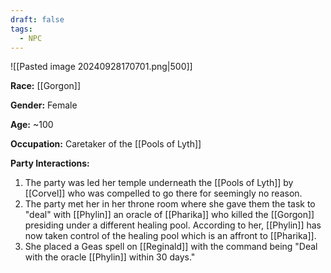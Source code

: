 ```yaml
---
draft: false
tags:
  - NPC
---
```

![[Pasted image 20240928170701.png|500]]

**Race:** [[Gorgon]]

**Gender:** Female

**Age:** ~100

**Occupation:** Caretaker of the [[Pools of Lyth]]

**Party Interactions:** 
1. The party was led her temple underneath the [[Pools of Lyth]] by [[Corvel]] who was compelled to go there for seemingly no reason.
2. The party met her in her throne room where she gave them the task to "deal" with [[Phylin]] an oracle of [[Pharika]] who killed the [[Gorgon]] presiding under a different healing pool. According to her, [[Phylin]] has now taken control of the healing pool which is an affront to [[Pharika]]. 
3. She placed a Geas spell on [[Reginald]] with the command being "Deal with the oracle [[Phylin]] within 30 days."